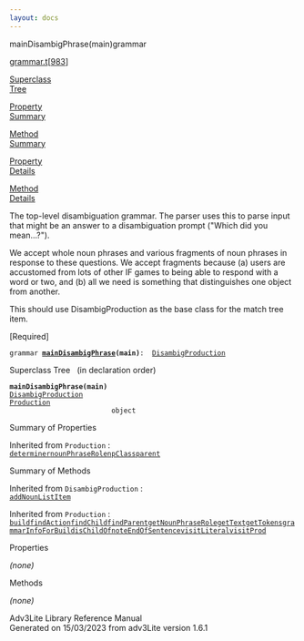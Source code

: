 ```yaml
---
layout: docs
---
```

<span class="title">mainDisambigPhrase(main)</span><span class="type">grammar</span>

[grammar.t](../file/grammar.t.html)\[[983](../source/grammar.t.html#983)\]

[Superclass  
Tree](#_SuperClassTree_)

[Property  
Summary](#_PropSummary_)

[Method  
Summary](#_MethodSummary_)

[Property  
Details](#_Properties_)

[Method  
Details](#_Methods_)



The top-level disambiguation grammar. The parser uses this to parse
input that might be an answer to a disambiguation prompt ("Which did you
mean...?").

We accept whole noun phrases and various fragments of noun phrases in
response to these questions. We accept fragments because (a) users are
accustomed from lots of other IF games to being able to respond with a
word or two, and (b) all we need is something that distinguishes one
object from another.

This should use DisambigProduction as the base class for the match tree
item.

\[Required\]

`grammar `**[`mainDisambigPhrase`](../object/mainDisambigPhrase.html)`(main)`**` :   `[`DisambigProduction`](../object/DisambigProduction.html)



<span id="_SuperClassTree_"></span>



<span class="hdln">Superclass Tree</span>   (in declaration order)



**`mainDisambigPhrase(main)`**  
[`DisambigProduction`](../object/DisambigProduction.html)  
[`Production`](../object/Production.html)  
`                         object`  
<span id="_PropSummary_"></span>



<span class="hdln">Summary of Properties</span>  







Inherited from `Production` :  
[`determiner`](../object/Production.html#determiner)[`nounPhraseRole`](../object/Production.html#nounPhraseRole)[`npClass`](../object/Production.html#npClass)[`parent`](../object/Production.html#parent)

<span id="_MethodSummary_"></span>



<span class="hdln">Summary of Methods</span>  





Inherited from `DisambigProduction` :  
[`addNounListItem`](../object/DisambigProduction.html#addNounListItem)

Inherited from `Production` :  
[`build`](../object/Production.html#build)[`findAction`](../object/Production.html#findAction)[`findChild`](../object/Production.html#findChild)[`findParent`](../object/Production.html#findParent)[`getNounPhraseRole`](../object/Production.html#getNounPhraseRole)[`getText`](../object/Production.html#getText)[`getTokens`](../object/Production.html#getTokens)[`grammarInfoForBuild`](../object/Production.html#grammarInfoForBuild)[`isChildOf`](../object/Production.html#isChildOf)[`noteEndOfSentence`](../object/Production.html#noteEndOfSentence)[`visitLiteral`](../object/Production.html#visitLiteral)[`visitProd`](../object/Production.html#visitProd)

<span id="_Properties_"></span>



<span class="hdln">Properties</span>  



*(none)* <span id="_Methods_"></span>



<span class="hdln">Methods</span>  



*(none)*



Adv3Lite Library Reference Manual  
Generated on 15/03/2023 from adv3Lite version 1.6.1



